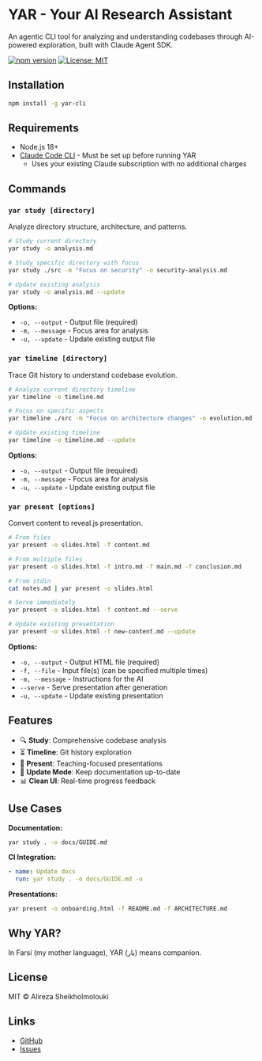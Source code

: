 # YAR - Your AI Research Assistant

An agentic CLI tool for analyzing and understanding codebases through AI-powered exploration, built with Claude Agent SDK.

[![npm version](https://badge.fury.io/js/yar-cli.svg)](https://www.npmjs.com/package/yar-cli)
[![License: MIT](https://img.shields.io/badge/License-MIT-yellow.svg)](https://opensource.org/licenses/MIT)

## Installation

```bash
npm install -g yar-cli
```

## Requirements

- Node.js 18+
- [Claude Code CLI](https://claude.com/code) - Must be set up before running YAR
  - Uses your existing Claude subscription with no additional charges

## Commands

### `yar study [directory]`

Analyze directory structure, architecture, and patterns.

```bash
# Study current directory
yar study -o analysis.md

# Study specific directory with focus
yar study ./src -m "Focus on security" -o security-analysis.md

# Update existing analysis
yar study -o analysis.md --update
```

**Options:**
- `-o, --output` - Output file (required)
- `-m, --message` - Focus area for analysis
- `-u, --update` - Update existing output file

### `yar timeline [directory]`

Trace Git history to understand codebase evolution.

```bash
# Analyze current directory timeline
yar timeline -o timeline.md

# Focus on specific aspects
yar timeline ./src -m "Focus on architecture changes" -o evolution.md

# Update existing timeline
yar timeline -o timeline.md --update
```

**Options:**
- `-o, --output` - Output file (required)
- `-m, --message` - Focus area for analysis
- `-u, --update` - Update existing output file

### `yar present [options]`

Convert content to reveal.js presentation.

```bash
# From files
yar present -o slides.html -f content.md

# From multiple files
yar present -o slides.html -f intro.md -f main.md -f conclusion.md

# From stdin
cat notes.md | yar present -o slides.html

# Serve immediately
yar present -o slides.html -f content.md --serve

# Update existing presentation
yar present -o slides.html -f new-content.md --update
```

**Options:**
- `-o, --output` - Output HTML file (required)
- `-f, --file` - Input file(s) (can be specified multiple times)
- `-m, --message` - Instructions for the AI
- `--serve` - Serve presentation after generation
- `-u, --update` - Update existing presentation

## Features

- 🔍 **Study**: Comprehensive codebase analysis
- ⏳ **Timeline**: Git history exploration
- 🎨 **Present**: Teaching-focused presentations
- 🔄 **Update Mode**: Keep documentation up-to-date
- 📊 **Clean UI**: Real-time progress feedback

## Use Cases

**Documentation:**
```bash
yar study . -o docs/GUIDE.md
```

**CI Integration:**
```yaml
- name: Update docs
  run: yar study . -o docs/GUIDE.md -u
```

**Presentations:**
```bash
yar present -o onboarding.html -f README.md -f ARCHITECTURE.md
```

## Why YAR?

In Farsi (my mother language), YAR (یار) means companion.

## License

MIT © Alireza Sheikholmolouki

## Links

- [GitHub](https://github.com/Alireza29675/yar)
- [Issues](https://github.com/Alireza29675/yar/issues)
